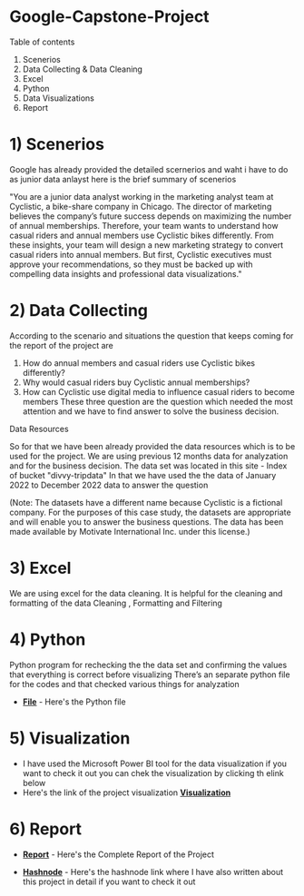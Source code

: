 # Google-Capstone-Project

Table of contents
1) Scenerios 
2) Data Collecting & Data Cleaning
3) Excel
4) Python 
5) Data Visualizations
6) Report

# 1) Scenerios 
Google has already provided the detailed scernerios and waht i have to do as junior data anlayst here is the brief summary of scenerios 

"You are a junior data analyst working in the marketing analyst team at Cyclistic, a bike-share company in Chicago. The director
of marketing believes the company’s future success depends on maximizing the number of annual memberships. Therefore,
your team wants to understand how casual riders and annual members use Cyclistic bikes differently. From these insights,
your team will design a new marketing strategy to convert casual riders into annual members. But first, Cyclistic executives
must approve your recommendations, so they must be backed up with compelling data insights and professional data
visualizations."

# 2) Data Collecting 

According to the scenario and situations the question that keeps coming for the report of the project are 
1. How do annual members and casual riders use Cyclistic bikes differently? 
2. Why would casual riders buy Cyclistic annual memberships? 
3. How can Cyclistic use digital media to influence casual riders to become members
These three question are the question which needed the most attention and we have to find answer to solve the 
business decision. 

Data Resources

So for that we have been already provided the data resources which is to be used for the project.
We are using previous 12 months data for analyzation and for the business decision.
The data set was located in this site - Index of bucket "divvy-tripdata"
In that we have used the the data of January 2022 to December 2022 data to answer the question 

(Note: The datasets have a different name because Cyclistic is a fictional company. For the purposes of this case study, the datasets are 
appropriate and will enable you to answer the business questions. The data has been made available by Motivate International Inc. 
under this license.)

# 3) Excel 

We are using excel for the data cleaning. It is helpful for the cleaning and formatting of the data 
Cleaning , Formatting and Filtering

# 4) Python
Python program for  rechecking the the data set and confirming the values that everything is correct before visualizing 
There’s an separate python file for the codes and that checked  various things for  analyzation 

- [**File**](https://github.com/fenil256/Google-Capstone-Project/blob/main/Project.ipynb) -  Here's the Python file 

# 5) Visualization
- I have used the Microsoft Power BI tool for the data visualization if you want to check it out you can chek the visualization by clicking th elink below 
- Here's the link of the project visualization  [**Visualization**](https://app.powerbi.com/groups/me/reports/edc58d0f-5f33-4f65-816a-ee27dc9b0388/ReportSection50a99f504ba575aadb62)


# 6) Report 
- [**Report**](https://github.com/fenil256/Google-Capstone-Project/blob/main/Google%20capstone%20project.pdf) - Here's the Complete Report of the Project 

- [**Hashnode**](https://fenilkhatri.hashnode.dev/google-data-analytics-capstone-project) - Here's the hashnode link where I have also written about this project in detail if you want to check it out 



